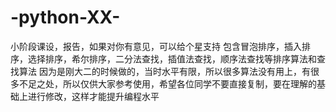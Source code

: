 # -python-XX-
小阶段课设，报告，如果对你有意见，可以给个星支持
包含冒泡排序，插入排序，选择排序，希尔排序，二分法查找，插值法查找，顺序法查找等排序算法和查找算法
因为是刚大二的时候做的，当时水平有限，所以很多算法没有用上，有很多不足之处，所以仅供大家参考使用，希望各位同学不要直接复制，要在理解的基础上进行修改，这样才能提升编程水平
